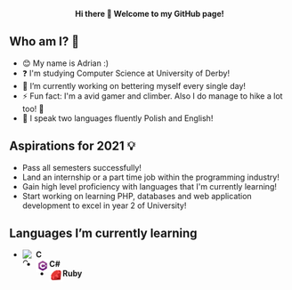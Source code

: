<p align="center">
  <b>Hi there 👋 Welcome to my GitHub page!</b><br>
</p>

## Who am I? :running:
- :blush: My name is Adrian :)
- :question: I'm studying Computer Science at University of Derby!
- 🔭 I’m currently working on bettering myself every single day!
- ⚡ Fun fact: I'm a avid gamer and climber. Also I do manage to hike a lot too! :sunrise_over_mountains:
- :speech_balloon: I speak two languages fluently Polish and English!

## Aspirations for 2021 :bulb:
- Pass all semesters successfully! 
- Land an internship or a part time job within the programming industry!
- Gain high level proficiency with languages that I'm currently learning!
- Start working on learning PHP, databases and web application development to excel in year 2 of University!

## Languages I’m currently learning
- <img align="left" alt="C Programming Icon" width="24px" height="24px" src="https://cdn.iconscout.com/icon/free/png-64/c-programming-569564.png"/> **C**<br>
- <img align="left" alt="C Sharp Programming Icon" width="24px" height="24px" src="/img/csharp.png"/> **C#**<br>
- <img align="left" alt="Ruby Programming Icon" width="24px" height="24px" src="/img/ruby.png"/> **Ruby**<br>
